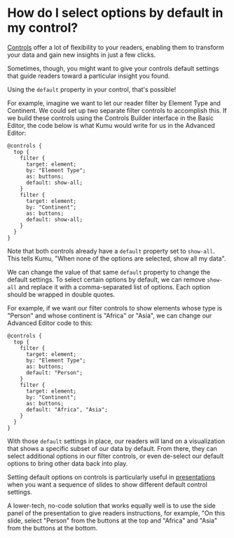 # How do I select options by default in my control?

[Controls](/guides/controls.md) offer a lot of flexibility to your readers, enabling them to transform your data and gain new insights in just a few clicks.

Sometimes, though, you might want to give your controls default settings that guide readers toward a particular insight you found.

Using the `default` property in your control, that's possible!

For example, imagine we want to let our reader filter by Element Type and Continent. We could set up two separate filter controls to accomplish this. If we build these controls using the Controls Builder interface in the Basic Editor, the code below is what Kumu would write for us in the Advanced Editor:

```
@controls {
  top {
    filter {
      target: element;
      by: "Element Type";
      as: buttons;
      default: show-all;
    }
    filter {
      target: element;
      by: "Continent";
      as: buttons;
      default: show-all;
    }
  }
}
```

Note that both controls already have a `default` property set to `show-all`. This tells Kumu, "When none of the options are selected, show all my data".

We can change the value of that same `default` property to change the default settings. To select certain options by default, we can remove `show-all` and replace it with a comma-separated list of options. Each option should be wrapped in double quotes.

For example, if we want our filter controls to show elements whose type is "Person" and whose continent is "Africa" or "Asia", we can change our Advanced Editor code to this:

```
@controls {
  top {
    filter {
      target: element;
      by: "Element Type";
      as: buttons;
      default: "Person";
    }
    filter {
      target: element;
      by: "Continent";
      as: buttons;
      default: "Africa", "Asia";
    }
  }
}
```

With those `default` settings in place, our readers will land on a visualization that shows a specific subset of our data by default. From there, they can select additional options in our filter controls, or even de-select our default options to bring other data back into play.

<div class="alert alert-info">
  <p>
    Setting default options on controls is particularly useful in <a href="/guides/presentations.md" class="alert-link">presentations</a> when you want a sequence of slides to show different default control settings.
  </p>
  <p>
    A lower-tech, no-code solution that works equally well is to use the side panel of the presentation to give readers instructions, for example, "On this slide, select "Person" from the buttons at the top and "Africa" and "Asia" from the buttons at the bottom.
  </p>
</div>



